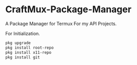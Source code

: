 # CraftMux-Package-Manager
A Package Manager for Termux For my API Projects.

For Initialization.
```bash
pkg upgrade
pkg install root-repo
pkg install x11-repo
pkg install git
```
```


